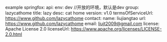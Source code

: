 example
springfox:
  api:
    env: dev    //开放的环境，默认是dev
    group:  lazycathome
    title:  lazy
    desc:   cat home
    version:  v1.0
    termsOfServiceUrl: https://www.github.com/lazycathome
    contact:
      name: liujiangtao
      url:  https://www.github.com/lazycathome
      email: liujt2009@gmail.com
    license:  Apache License 2.0
    licenseUrl: https://www.apache.org/licenses/LICENSE-2.0.html
